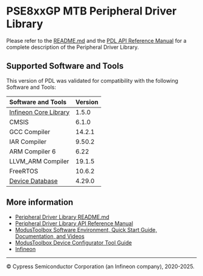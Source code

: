 # PSE8xxGP MTB Peripheral Driver Library

Please refer to the [README.md](./README.md) and the
[PDL API Reference Manual](https://infineon.github.io/mtb-dsl-pse8xxgp/html/index.html)
for a complete description of the Peripheral Driver Library.

## Supported Software and Tools

This version of PDL was validated for compatibility with the following Software and Tools:

| Software and Tools                                                            | Version      |
| :---                                                                          | :----        |
| [Infineon Core Library](https://github.com/Infineon/core-lib)                 | 1.5.0        |
| CMSIS                                                                         | 6.1.0        |
| GCC Compiler                                                                  | 14.2.1       |
| IAR Compiler                                                                  | 9.50.2       |
| ARM Compiler 6                                                                | 6.22         |
| LLVM_ARM Compiler                                                             | 19.1.5       |
| FreeRTOS                                                                      | 10.6.2       |
| [Device Database](https://github.com/Infineon/device-db)                      | 4.29.0       |

## More information

* [Peripheral Driver Library README.md](./README.md)
* [Peripheral Driver Library API Reference Manual](https://infineon.github.io/mtb-dsl-pse8xxgp/html/index.html)
* [ModusToolbox Software Environment, Quick Start Guide, Documentation, and Videos](https://www.infineon.com/cms/en/design-support/tools/sdk/modustoolbox-software/)
* [ModusToolbox Device Configurator Tool Guide](https://documentation.infineon.com/modustoolbox/docs/cif1730295638094)
* [Infineon](http://www.infineon.com)


---
© Cypress Semiconductor Corporation (an Infineon company), 2020-2025.
